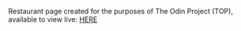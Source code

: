 Restaurant page created for the purposes of The Odin Project (TOP), available to view live: <a href="https://mamikadev.github.io/restaurantPageTOP/" target=_blank>HERE</a>

